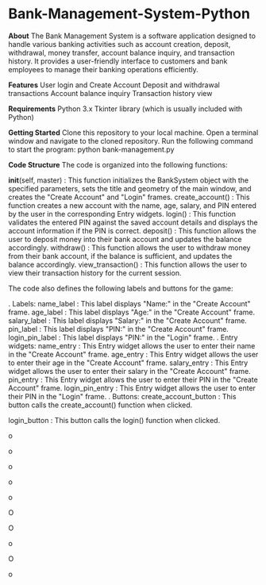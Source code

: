 # Bank-Management-System-Python

**About**
The Bank Management System is a software application designed to handle various banking activities such as account creation, deposit, withdrawal, money transfer, account balance inquiry, and transaction history. It provides a user-friendly interface to customers and bank employees to manage their banking operations efficiently.

**Features**
User login and Create Account
Deposit and withdrawal transactions
Account balance inquiry
Transaction history view

**Requirements**
Python 3.x
Tkinter library (which is usually included with Python)

**Getting Started**
Clone this repository to your local machine.
Open a terminal window and navigate to the cloned repository.
Run the following command to start the program: python bank-management.py

**Code Structure**
The code is organized into the following functions:

__init__(self, master) : This function initializes the BankSystem object with the specified parameters, sets the title and geometry of the main window, and creates the "Create Account" and "Login" frames.
create_account() : This function creates a new account with the name, age, salary, and PIN entered by the user in the corresponding Entry widgets.
login() : This function validates the entered PIN against the saved account details and displays the account information if the PIN is correct.
deposit() : This function allows the user to deposit money into their bank account and updates the balance accordingly.
withdraw() : This function allows the user to withdraw money from their bank account, if the balance is sufficient, and updates the balance accordingly.
view_transaction() : This function allows the user to view their transaction history for the current session.

The code also defines the following labels and buttons for the game:

. Labels:
name_label : This label displays "Name:" in the "Create Account" frame.
age_label : This label displays "Age:" in the "Create Account" frame.
salary_label : This label displays "Salary:" in the "Create Account" frame.
pin_label : This label displays "PIN:" in the "Create Account" frame.
login_pin_label : This label displays "PIN:" in the "Login" frame.
. Entry widgets:
name_entry : This Entry widget allows the user to enter their name in the "Create Account" frame.
age_entry : This Entry widget allows the user to enter their age in the "Create Account" frame.
salary_entry : This Entry widget allows the user to enter their salary in the "Create Account" frame.
pin_entry : This Entry widget allows the user to enter their PIN in the "Create Account" frame.
login_pin_entry : This Entry widget allows the user to enter their PIN in the "Login" frame.
. Buttons:
create_account_button : This button calls the create_account() function when clicked.

login_button : This button calls the login() function when clicked.

o

o

o

o

o

O

O

o

O

o

